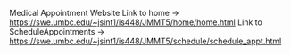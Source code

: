 Medical Appointment Website
Link to home -> https://swe.umbc.edu/~jsint1/is448/JMMT5/home/home.html
Link to ScheduleAppointments -> https://swe.umbc.edu/~jsint1/is448/JMMT5/schedule/schedule_appt.html
